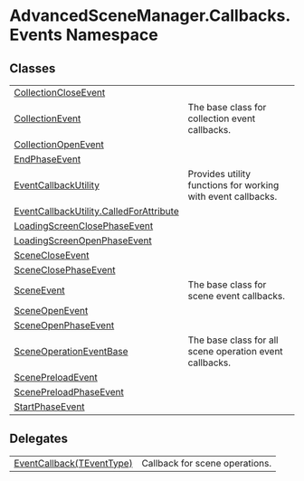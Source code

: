 # AdvancedSceneManager.Callbacks.Events Namespace






## Classes
<table>
<tr>
<td><a href="T_AdvancedSceneManager_Callbacks_Events_CollectionCloseEvent">CollectionCloseEvent</a></td>
<td> </td></tr>
<tr>
<td><a href="T_AdvancedSceneManager_Callbacks_Events_CollectionEvent">CollectionEvent</a></td>
<td>The base class for collection event callbacks.</td></tr>
<tr>
<td><a href="T_AdvancedSceneManager_Callbacks_Events_CollectionOpenEvent">CollectionOpenEvent</a></td>
<td> </td></tr>
<tr>
<td><a href="T_AdvancedSceneManager_Callbacks_Events_EndPhaseEvent">EndPhaseEvent</a></td>
<td> </td></tr>
<tr>
<td><a href="T_AdvancedSceneManager_Callbacks_Events_EventCallbackUtility">EventCallbackUtility</a></td>
<td>Provides utility functions for working with event callbacks.</td></tr>
<tr>
<td><a href="T_AdvancedSceneManager_Callbacks_Events_EventCallbackUtility_CalledForAttribute">EventCallbackUtility.CalledForAttribute</a></td>
<td> </td></tr>
<tr>
<td><a href="T_AdvancedSceneManager_Callbacks_Events_LoadingScreenClosePhaseEvent">LoadingScreenClosePhaseEvent</a></td>
<td> </td></tr>
<tr>
<td><a href="T_AdvancedSceneManager_Callbacks_Events_LoadingScreenOpenPhaseEvent">LoadingScreenOpenPhaseEvent</a></td>
<td> </td></tr>
<tr>
<td><a href="T_AdvancedSceneManager_Callbacks_Events_SceneCloseEvent">SceneCloseEvent</a></td>
<td> </td></tr>
<tr>
<td><a href="T_AdvancedSceneManager_Callbacks_Events_SceneClosePhaseEvent">SceneClosePhaseEvent</a></td>
<td> </td></tr>
<tr>
<td><a href="T_AdvancedSceneManager_Callbacks_Events_SceneEvent">SceneEvent</a></td>
<td>The base class for scene event callbacks.</td></tr>
<tr>
<td><a href="T_AdvancedSceneManager_Callbacks_Events_SceneOpenEvent">SceneOpenEvent</a></td>
<td> </td></tr>
<tr>
<td><a href="T_AdvancedSceneManager_Callbacks_Events_SceneOpenPhaseEvent">SceneOpenPhaseEvent</a></td>
<td> </td></tr>
<tr>
<td><a href="T_AdvancedSceneManager_Callbacks_Events_SceneOperationEventBase">SceneOperationEventBase</a></td>
<td>The base class for all scene operation event callbacks.</td></tr>
<tr>
<td><a href="T_AdvancedSceneManager_Callbacks_Events_ScenePreloadEvent">ScenePreloadEvent</a></td>
<td> </td></tr>
<tr>
<td><a href="T_AdvancedSceneManager_Callbacks_Events_ScenePreloadPhaseEvent">ScenePreloadPhaseEvent</a></td>
<td> </td></tr>
<tr>
<td><a href="T_AdvancedSceneManager_Callbacks_Events_StartPhaseEvent">StartPhaseEvent</a></td>
<td> </td></tr>
</table>

## Delegates
<table>
<tr>
<td><a href="T_AdvancedSceneManager_Callbacks_Events_EventCallback_1">EventCallback(TEventType)</a></td>
<td>Callback for scene operations.</td></tr>
</table>